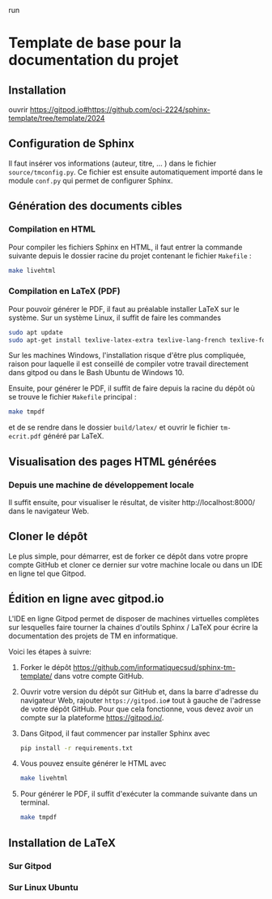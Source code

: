 run
# Template de base pour la documentation du projet

## Installation

ouvrir https://gitpod.io#https://github.com/oci-2224/sphinx-template/tree/template/2024

## Configuration de Sphinx

Il faut insérer vos informations (auteur, titre, ... ) dans le fichier
`source/tmconfig.py`. Ce fichier est ensuite automatiquement importé dans le module `conf.py` qui permet de configurer Sphinx.

## Génération des documents cibles

### Compilation en HTML

Pour compiler les fichiers Sphinx en HTML, il faut entrer la commande suivante depuis le dossier racine du projet contenant le fichier `Makefile` :

```bash
make livehtml
```

### Compilation en LaTeX (PDF)

Pour pouvoir générer le PDF, il faut au préalable installer LaTeX sur le système. Sur un système Linux, il suffit de faire les commandes

```bash
sudo apt update
sudo apt-get install texlive-latex-extra texlive-lang-french texlive-fonts-recommended latexmk
```

Sur les machines Windows, l'installation risque d'être plus compliquée, raison pour laquelle il est conseillé de compiler votre travail directement dans gitpod ou dans le Bash Ubuntu de Windows 10.

Ensuite, pour générer le PDF, il suffit de faire depuis la racine du dépôt où se trouve le fichier `Makefile` principal :

```bash
make tmpdf
```

et de se rendre dans le dossier `build/latex/` et ouvrir le fichier `tm-ecrit.pdf` généré par LaTeX.

## Visualisation des pages HTML générées

### Depuis une machine de développement locale

Il suffit ensuite, pour visualiser le résultat, de visiter http://localhost:8000/ dans le navigateur Web.

## Cloner le dépôt

Le plus simple, pour démarrer, est de forker ce dépôt dans votre propre compte
GitHub et cloner ce dernier sur votre machine locale ou dans un IDE en ligne tel
que Gitpod.

## Édition en ligne avec gitpod.io

L'IDE en ligne Gitpod permet de disposer de machines virtuelles complètes sur
lesquelles faire tourner la chaines d'outils Sphinx / LaTeX pour écrire la
documentation des projets de TM en informatique.

Voici les étapes à suivre:

1. Forker le dépôt https://github.com/informatiquecsud/sphinx-tm-template/ dans
   votre compte GitHub.

2. Ouvrir votre version du dépôt sur GitHub et, dans la barre d'adresse du
   navigateur Web, rajouter `https://gitpod.io#` tout à gauche de l'adresse de
   votre dépôt GitHub. Pour que cela fonctionne, vous devez avoir un compte sur
   la plateforme https://gitpod.io/.

3. Dans Gitpod, il faut commencer par installer Sphinx avec

   ```bash
   pip install -r requirements.txt
   ```

4. Vous pouvez ensuite générer le HTML avec

   ```bash
   make livehtml
   ```

5. Pour générer le PDF, il suffit d'exécuter la commande suivante dans un
   terminal.

   ```bash
   make tmpdf
   ```

## Installation de LaTeX

### Sur Gitpod

### Sur Linux Ubuntu
